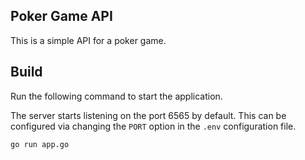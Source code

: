 ## Poker Game API

This is a simple API for a poker game. 

## Build

Run the following command to start the application. 

The server starts listening on the port 6565 by default. This can be configured via changing the `PORT` option in the `.env` configuration file.

```console
go run app.go
```
